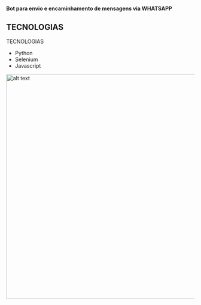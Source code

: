 <h4>Bot para envio e encaminhamento de mensagens via WHATSAPP</h4>

## TECNOLOGIAS
TECNOLOGIAS
* Python
* Selenium
* Javascript

<img src="https://github.com/BSFernando/Portfolio/blob/main/imgs/bot_whatsapp/video.mp4" alt="alt text" width="600px">
